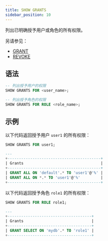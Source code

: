 ```yaml
---
title: SHOW GRANTS
sidebar_position: 10
---
```


列出已明确授予用户或角色的所有权限。

另请参见：

- [GRANT](10-grant.md)
- [REVOKE](11-revoke.md)

## 语法

```sql
-- 列出授予用户的权限
SHOW GRANTS FOR <user_name>;

-- 列出授予角色的权限
SHOW GRANTS FOR ROLE <role_name>;
```

## 示例

以下代码返回授予用户 `user1` 的所有权限：

```sql
SHOW GRANTS FOR user1;

---
+-----------------------------------------+
| Grants                                  |
+-----------------------------------------+
| GRANT ALL ON 'default'.* TO 'user1'@'%' |
| GRANT ALL ON *.* TO 'user1'@'%'         |
+-----------------------------------------+
```

以下代码返回授予角色 `role1` 的所有权限：

```sql
SHOW GRANTS FOR ROLE role1;

---
+-------------------------------------+
| Grants                              |
+-------------------------------------+
| GRANT SELECT ON 'mydb'.* TO 'role1' |
+-------------------------------------+
```
